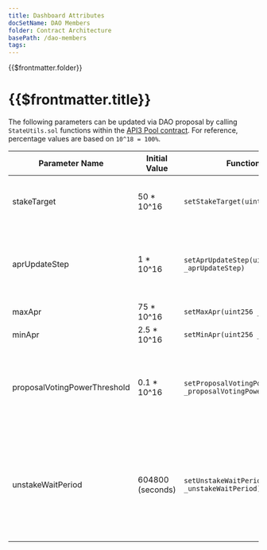 ```yaml
---
title: Dashboard Attributes
docSetName: DAO Members
folder: Contract Architecture
basePath: /dao-members
tags:
---
```


<TitleSpan>{{$frontmatter.folder}}</TitleSpan>

# {{$frontmatter.title}}

The following parameters can be updated via DAO proposal by calling
`StateUtils.sol` functions within the [API3 Pool contract](pool.md). For
reference, percentage values are based on `10^18 = 100%`.

| Parameter Name               | Initial Value    | Function Signature                                                       | Description                                                                                      |
| ---------------------------- | ---------------- | ------------------------------------------------------------------------ | ------------------------------------------------------------------------------------------------ |
| stakeTarget                  | 50 \* 10^16      | `setStakeTarget(uint256 _stakeTarget)`                                   | Percentage of all tokens targeted to be staked                                                   |
| aprUpdateStep                | 1 \* 10^16       | `setAprUpdateStep(uint256 _aprUpdateStep)`                               | Percentage reward APR will be increased or decreased by                                          |
| maxApr                       | 75 \* 10^16      | `setMaxApr(uint256 _maxApr)`                                             | Maximum reward APR                                                                               |
| minApr                       | 2.5 \* 10^16     | `setMinApr(uint256 _minApr)`                                             | Minimum reward APR                                                                               |
| proposalVotingPowerThreshold | 0.1 \* 10^16     | `setProposalVotingPowerThreshold(uint256 _proposalVotingPowerThreshold)` | Percentage of all shares that must be held to create a new proposal                              |
| unstakeWaitPeriod            | 604800 (seconds) | `setUnstakeWaitPeriod(uint256 _unstakeWaitPeriod)`                       | Length of time a member must wait after scheduling unstake before unstaking tokens from the pool |
